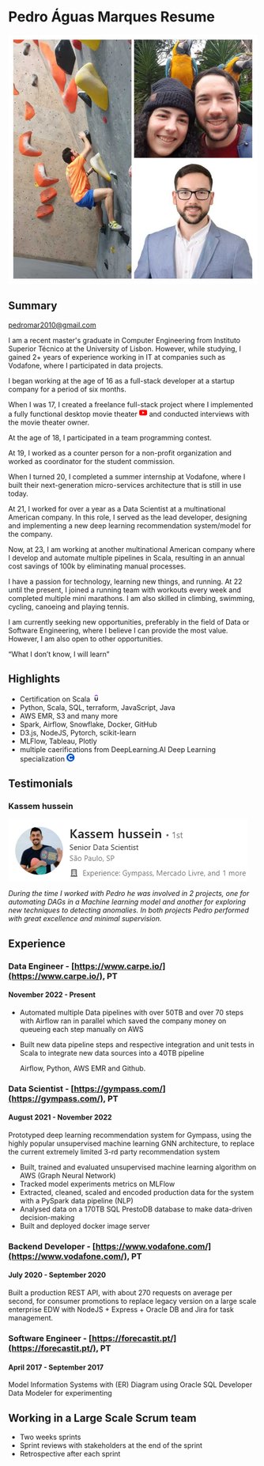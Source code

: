 # Pedro Águas Marques Resume
![collage](imgs/join_pedro.jpeg)
## Summary

[pedromar2010@gmail.com](mailto:pedromar2010@gmail.com)

I am a recent master's graduate in Computer Engineering from Instituto Superior Técnico at the University of Lisbon. However, while studying, I gained 2+ years of experience working in IT at companies such as Vodafone, where I participated in data projects.

I began working at the age of 16 as a full-stack developer at a startup company for a period of six months.

When I was 17, I created a freelance full-stack project where I implemented a fully functional desktop movie theater [![yt](imgs/youtube.png)](https://www.youtube.com/watch?v=9v0_ginYi9g) and conducted interviews with the movie theater owner.

At the age of 18, I participated in a team programming contest.

At 19, I worked as a counter person for a non-profit organization and worked as coordinator for the student commission.

When I turned 20, I completed a summer internship at Vodafone, where I built their next-generation micro-services architecture that is still in use today.

At 21, I worked for over a year as a Data Scientist at a multinational American company. In this role, I served as the lead developer, designing and implementing a new deep learning recommendation system/model for the company.

Now, at 23, I am working at another multinational American company where I develop and automate multiple pipelines in Scala, resulting in an annual cost savings of 100k by eliminating manual processes.

I have a passion for technology, learning new things, and running. At 22 until the present, I joined a running team with workouts every week and completed multiple mini marathons. I am also skilled in climbing, swimming, cycling, canoeing and playing tennis.

I am currently seeking new opportunities, preferably in the field of Data or Software Engineering, where I believe I can provide the most value. However, I am also open to other opportunities.

“What I don’t know, I will learn”

## Highlights
- Certification on Scala [![udemy](imgs/udemy.png)](https://www.udemy.com/certificate/UC-8cc582fc-eebb-4273-be2a-b3c09259d1a4/)
- Python, Scala, SQL, terraform, JavaScript, Java
- AWS EMR, S3 and many more
- Spark, Airflow, Snowflake, Docker, GitHub
- D3.js, NodeJS, Pytorch, scikit-learn
- MLFlow, Tableau, Plotly
- multiple caerifications from DeepLearning.AI Deep Learning specialization [![coursera](imgs/coursera.png)](https://www.coursera.org/account/accomplishments/certificate/43APRWUXPZPD)

## Testimonials

### Kassem hussein
![Senior Data Scientist](imgs/kassem.png "Senior Data Scientist")

_During the time I worked with Pedro he was involved in 2 projects, one for automating DAGs in a Machine learning model and another for exploring new techniques to detecting anomalies. In both projects Pedro performed with great excellence and minimal supervision._

## Experience

### Data Engineer - [https://www.carpe.io/](https://www.carpe.io/), PT
#### November 2022 - Present
- Automated multiple Data pipelines with over 50TB and over 70 steps with Airflow ran in parallel which saved the company money on queueing each step manually on AWS
- Built new data pipeline steps and respective integration and unit tests in Scala to integrate new data sources into a 40TB pipeline

    Airflow, Python, AWS EMR and Github.

### Data Scientist - [https://gympass.com/](https://gympass.com/), PT
#### August 2021 - November 2022
Prototyped deep learning recommendation system for Gympass, using the highly popular unsupervised machine learning GNN architecture, to replace the current extremely limited 3-rd party recommendation system
- Built, trained and evaluated unsupervised machine learning algorithm on AWS (Graph Neural Network)
- Tracked model experiments metrics on MLFlow
- Extracted, cleaned, scaled and encoded production data for the system with a PySpark data pipeline (NLP)
- Analysed data on a 170TB SQL PrestoDB database to make data-driven decision-making
- Built and deployed docker image server

### Backend Developer - [https://www.vodafone.com/](https://www.vodafone.com/), PT
#### July 2020 - September 2020
Built a production REST API, with about 270 requests on average per second, for consumer promotions to replace legacy version on a large scale enterprise EDW with NodeJS + Express + Oracle DB and Jira for task management.

### Software Engineer - [https://forecastit.pt/](https://forecastit.pt/), PT
#### April 2017 - September 2017
Model Information Systems with (ER) Diagram using Oracle SQL Developer Data Modeler for experimenting

## Working in a Large Scale Scrum team
- Two weeks sprints
- Sprint reviews with stakeholders at the end of the sprint
- Retrospective after each sprint

